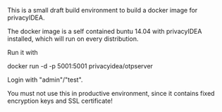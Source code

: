 This is a small draft build environment to build a docker image for privacyIDEA.

The docker image is a self contained buntu 14.04 with privacyIDEA installed, which will
run on every distribution.

Run it with 

  docker run -d -p 5001:5001 privacyidea/otpserver

Login with "admin"/"test".

You must not use this in productive environment, since it contains fixed encryption keys
and SSL certificate!


